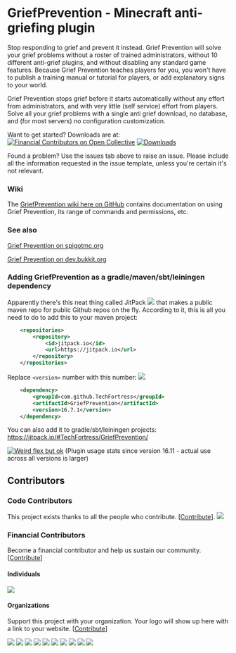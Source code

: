 # GriefPrevention - Minecraft anti-griefing plugin

Stop responding to grief and prevent it instead. Grief Prevention will solve
your grief problems without a roster of trained administrators, without 10
different anti-grief plugins, and without disabling any standard game features.
Because Grief Prevention teaches players for you, you won't have to publish a
training manual or tutorial for players, or add explanatory signs to your world.

Grief Prevention stops grief before it starts automatically without any effort
from administrators, and with very little (self service) effort from players.
Solve all your grief problems with a single anti grief download, no database,
and (for most servers) no configuration customization.

Want to get started?  Downloads are at: [![Financial Contributors on Open Collective](https://opencollective.com/GriefPrevention/all/badge.svg?label=financial+contributors)](https://opencollective.com/GriefPrevention) [![Downloads](https://img.shields.io/github/downloads/TechFortress/GriefPrevention/total.svg)](https://github.com/TechFortress/GriefPrevention/releases)

Found a problem?  Use the issues tab above to raise an issue.  Please include
all the information requested in the issue template, unless you're certain it's
not relevant.

### Wiki

The [GriefPrevention wiki here on GitHub](https://github.com/TechFortress/GriefPrevention/wiki)
contains documentation on using Grief Prevention, its range of commands and
permissions, etc.

### See also

[Grief Prevention on spigotmc.org](https://www.spigotmc.org/resources/griefprevention.1884/)

[Grief Prevention on dev.bukkit.org](https://dev.bukkit.org/projects/grief-prevention)


### Adding GriefPrevention as a gradle/maven/sbt/leiningen dependency

Apparently there's this neat thing called JitPack [![](https://jitpack.io/v/TechFortress/GriefPrevention.svg)](https://jitpack.io/#TechFortress/GriefPrevention) that makes a public maven repo for public Github repos on the fly.
According to it, this is all you need to do to add this to your maven project:
```xml
	<repositories>
		<repository>
		    <id>jitpack.io</id>
		    <url>https://jitpack.io</url>
		</repository>
	</repositories>
```

Replace `<version>` number with this number: [![](https://jitpack.io/v/TechFortress/GriefPrevention.svg)](https://jitpack.io/#TechFortress/GriefPrevention)
```xml
	<dependency>
	    <groupId>com.github.TechFortress</groupId>
	    <artifactId>GriefPrevention</artifactId>
	    <version>16.7.1</version>
	</dependency>
```

You can also add it to gradle/sbt/leiningen projects: https://jitpack.io/#TechFortress/GriefPrevention/

[![Weird flex but ok](https://bstats.org/signatures/bukkit/GriefPrevention-legacy.svg)](https://bstats.org/plugin/bukkit/GriefPrevention-legacy)
(Plugin usage stats since version 16.11 - actual use across all versions is larger)

## Contributors

### Code Contributors

This project exists thanks to all the people who contribute. [[Contribute](CONTRIBUTING.md)].
<a href="https://github.com/TechFortress/GriefPrevention/graphs/contributors"><img src="https://opencollective.com/GriefPrevention/contributors.svg?width=890&button=false" /></a>

### Financial Contributors

Become a financial contributor and help us sustain our community. [[Contribute](https://opencollective.com/GriefPrevention/contribute)]

#### Individuals

<a href="https://opencollective.com/GriefPrevention"><img src="https://opencollective.com/GriefPrevention/individuals.svg?width=890"></a>

#### Organizations

Support this project with your organization. Your logo will show up here with a link to your website. [[Contribute](https://opencollective.com/GriefPrevention/contribute)]

<a href="https://opencollective.com/GriefPrevention/organization/0/website"><img src="https://opencollective.com/GriefPrevention/organization/0/avatar.svg"></a>
<a href="https://opencollective.com/GriefPrevention/organization/1/website"><img src="https://opencollective.com/GriefPrevention/organization/1/avatar.svg"></a>
<a href="https://opencollective.com/GriefPrevention/organization/2/website"><img src="https://opencollective.com/GriefPrevention/organization/2/avatar.svg"></a>
<a href="https://opencollective.com/GriefPrevention/organization/3/website"><img src="https://opencollective.com/GriefPrevention/organization/3/avatar.svg"></a>
<a href="https://opencollective.com/GriefPrevention/organization/4/website"><img src="https://opencollective.com/GriefPrevention/organization/4/avatar.svg"></a>
<a href="https://opencollective.com/GriefPrevention/organization/5/website"><img src="https://opencollective.com/GriefPrevention/organization/5/avatar.svg"></a>
<a href="https://opencollective.com/GriefPrevention/organization/6/website"><img src="https://opencollective.com/GriefPrevention/organization/6/avatar.svg"></a>
<a href="https://opencollective.com/GriefPrevention/organization/7/website"><img src="https://opencollective.com/GriefPrevention/organization/7/avatar.svg"></a>
<a href="https://opencollective.com/GriefPrevention/organization/8/website"><img src="https://opencollective.com/GriefPrevention/organization/8/avatar.svg"></a>
<a href="https://opencollective.com/GriefPrevention/organization/9/website"><img src="https://opencollective.com/GriefPrevention/organization/9/avatar.svg"></a>
